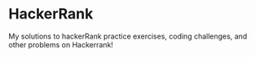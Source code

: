 # HackerRank
My solutions to hackerRank practice exercises, coding challenges, and other problems on Hackerrank!
